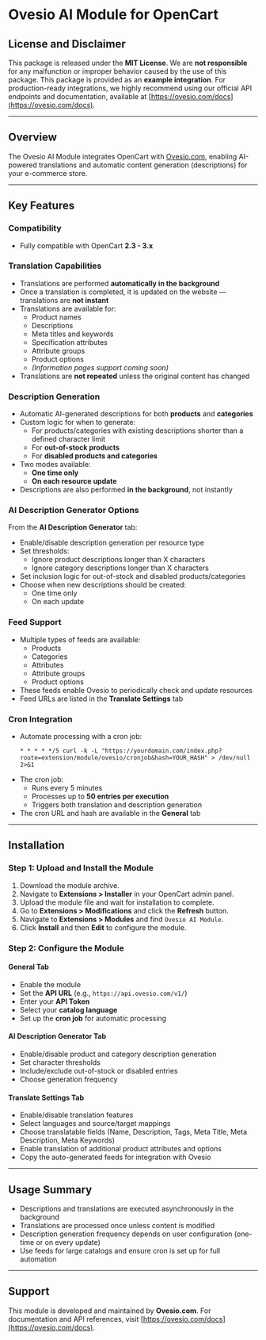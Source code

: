 # Ovesio AI Module for OpenCart

## License and Disclaimer
This package is released under the **MIT License**.
We are **not responsible** for any malfunction or improper behavior caused by the use of this package.
This package is provided as an **example integration**.
For production-ready integrations, we highly recommend using our official API endpoints and documentation, available at [https://ovesio.com/docs](https://ovesio.com/docs).

---

## Overview
The Ovesio AI Module integrates OpenCart with [Ovesio.com](https://ovesio.com), enabling AI-powered translations and automatic content generation (descriptions) for your e-commerce store.

---

## Key Features

### Compatibility
- Fully compatible with OpenCart **2.3 - 3.x**

### Translation Capabilities
- Translations are performed **automatically in the background**
- Once a translation is completed, it is updated on the website — translations are **not instant**
- Translations are available for:
  - Product names
  - Descriptions
  - Meta titles and keywords
  - Specification attributes
  - Attribute groups
  - Product options
  - *(Information pages support coming soon)*
- Translations are **not repeated** unless the original content has changed

### Description Generation
- Automatic AI-generated descriptions for both **products** and **categories**
- Custom logic for when to generate:
  - For products/categories with existing descriptions shorter than a defined character limit
  - For **out-of-stock products**
  - For **disabled products and categories**
- Two modes available:
  - **One time only**
  - **On each resource update**
- Descriptions are also performed **in the background**, not instantly

### AI Description Generator Options
From the **AI Description Generator** tab:
- Enable/disable description generation per resource type
- Set thresholds:
  - Ignore product descriptions longer than X characters
  - Ignore category descriptions longer than X characters
- Set inclusion logic for out-of-stock and disabled products/categories
- Choose when new descriptions should be created:
  - One time only
  - On each update

### Feed Support
- Multiple types of feeds are available:
  - Products
  - Categories
  - Attributes
  - Attribute groups
  - Product options
- These feeds enable Ovesio to periodically check and update resources
- Feed URLs are listed in the **Translate Settings** tab

### Cron Integration
- Automate processing with a cron job:
  ```
  * * * * */5 curl -k -L "https://yourdomain.com/index.php?route=extension/module/ovesio/cronjob&hash=YOUR_HASH" > /dev/null 2>&1
  ```
- The cron job:
  - Runs every 5 minutes
  - Processes up to **50 entries per execution**
  - Triggers both translation and description generation
- The cron URL and hash are available in the **General** tab

---

## Installation

### Step 1: Upload and Install the Module
1. Download the module archive.
2. Navigate to **Extensions > Installer** in your OpenCart admin panel.
3. Upload the module file and wait for installation to complete.
4. Go to **Extensions > Modifications** and click the **Refresh** button.
5. Navigate to **Extensions > Modules** and find `Ovesio AI Module`.
6. Click **Install** and then **Edit** to configure the module.

### Step 2: Configure the Module

#### General Tab
- Enable the module
- Set the **API URL** (e.g., `https://api.ovesio.com/v1/`)
- Enter your **API Token**
- Select your **catalog language**
- Set up the **cron job** for automatic processing

#### AI Description Generator Tab
- Enable/disable product and category description generation
- Set character thresholds
- Include/exclude out-of-stock or disabled entries
- Choose generation frequency

#### Translate Settings Tab
- Enable/disable translation features
- Select languages and source/target mappings
- Choose translatable fields (Name, Description, Tags, Meta Title, Meta Description, Meta Keywords)
- Enable translation of additional product attributes and options
- Copy the auto-generated feeds for integration with Ovesio

---

## Usage Summary

- Descriptions and translations are executed asynchronously in the background
- Translations are processed once unless content is modified
- Description generation frequency depends on user configuration (one-time or on every update)
- Use feeds for large catalogs and ensure cron is set up for full automation

---

## Support
This module is developed and maintained by **Ovesio.com**.
For documentation and API references, visit [https://ovesio.com/docs](https://ovesio.com/docs).
